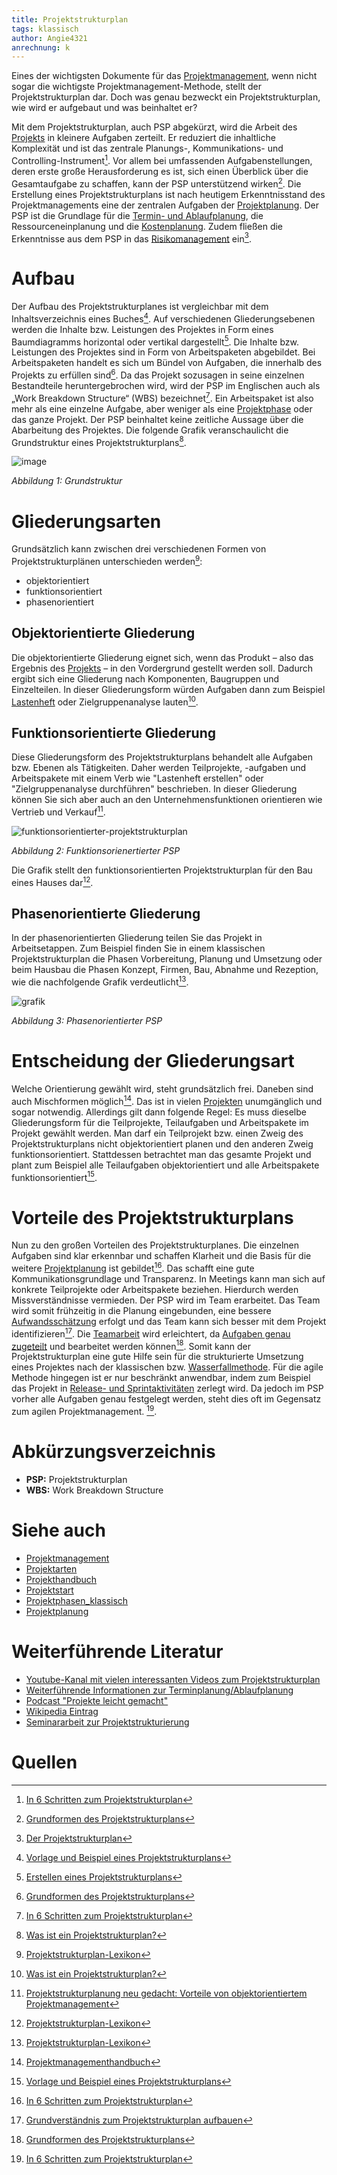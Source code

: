 ```yaml
---
title: Projektstrukturplan
tags: klassisch
author: Angie4321
anrechnung: k 
---
```


Eines der wichtigsten Dokumente für das [Projektmanagement](Projektmanagement.md), wenn nicht sogar die wichtigste Projektmanagement-Methode, stellt der Projektstrukturplan dar. Doch was genau bezweckt ein Projektstrukturplan, wie wird er aufgebaut und was beinhaltet er?

Mit dem Projektstrukturplan, auch PSP abgekürzt, wird die Arbeit des [Projekts](Projekt.md) in kleinere Aufgaben zerteilt. Er reduziert die inhaltliche Komplexität und ist das zentrale Planungs-, Kommunikations- und Controlling-Instrument[^1]. Vor allem bei umfassenden Aufgabenstellungen, deren erste große Herausforderung es ist, sich einen Überblick über die Gesamtaufgabe zu schaffen, kann der PSP unterstützend wirken[^4]. Die Erstellung eines Projektstrukturplans ist nach heutigem Erkenntnisstand des Projektmanagements eine der zentralen Aufgaben der [Projektplanung](Projektplanung.md). Der PSP ist die Grundlage für die [Termin- und Ablaufplanung](Projektplanung.md), die Ressourceneinplanung und die [Kostenplanung](Kostenplanung.md). Zudem fließen die Erkenntnisse aus dem PSP in das [Risikomanagement](Risikomanagement.md) ein[^9]. 

# Aufbau
Der Aufbau des Projektstrukturplanes ist vergleichbar mit dem Inhaltsverzeichnis eines Buches[^7]. Auf verschiedenen Gliederungsebenen werden die Inhalte bzw. Leistungen des Projektes in Form eines Baumdiagramms horizontal oder vertikal dargestellt[^6]. Die Inhalte bzw. Leistungen des Projektes sind in Form von Arbeitspaketen abgebildet. Bei Arbeitspaketen handelt es sich um Bündel von Aufgaben, die innerhalb des Projekts zu erfüllen sind[^4]. Da das Projekt sozusagen in seine einzelnen Bestandteile heruntergebrochen wird, wird der PSP im Englischen auch als „Work Breakdown Structure“ (WBS) bezeichnet[^1]. Ein Arbeitspaket ist also mehr als eine einzelne Aufgabe, aber weniger als eine [Projektphase](Projektphasen_klassisch.md) oder das ganze Projekt. Der PSP beinhaltet keine zeitliche Aussage über die Abarbeitung des Projektes.
Die folgende Grafik veranschaulicht die Grundstruktur eines Projektstrukturplans[^10].

![image](https://user-images.githubusercontent.com/92889512/143291435-e333b103-8895-40be-a998-b7c31fa1c2d4.png)

_Abbildung 1: Grundstruktur_

# Gliederungsarten
Grundsätzlich kann zwischen drei verschiedenen Formen von Projektstrukturplänen unterschieden werden[^3]: 

* objektorientiert 
* funktionsorientiert 
* phasenorientiert

## Objektorientierte Gliederung

Die objektorientierte Gliederung eignet sich, wenn das Produkt – also das Ergebnis des [Projekts](Projekt.md) – in den Vordergrund gestellt werden soll. Dadurch ergibt sich eine Gliederung nach Komponenten, Baugruppen und Einzelteilen. In dieser Gliederungsform würden Aufgaben dann zum Beispiel [Lastenheft](Lastenheft.md) oder Zielgruppenanalyse lauten[^10].

## Funktionsorientierte Gliederung
Diese Gliederungsform des Projektstrukturplans behandelt alle Aufgaben bzw. Ebenen als Tätigkeiten. Daher werden Teilprojekte, -aufgaben und Arbeitspakete mit einem Verb wie "Lastenheft erstellen" oder "Zielgruppenanalyse durchführen" beschrieben. In dieser Gliederung können Sie sich aber auch an den Unternehmensfunktionen orientieren wie Vertrieb und Verkauf[^2].

![funktionsorientierter-projektstrukturplan](https://user-images.githubusercontent.com/92889512/143291782-a9846f29-fcc3-4292-b952-f5cce0bfc891.png)


_Abbildung 2: Funktionsorienertierter PSP_

Die Grafik stellt den funktionsorientierten Projektstrukturplan für den Bau eines Hauses dar[^3].

## Phasenorientierte Gliederung
In der phasenorientierten Gliederung teilen Sie das Projekt in Arbeitsetappen. Zum Beispiel finden Sie in einem klassischen Projektstrukturplan die Phasen Vorbereitung, Planung und Umsetzung oder beim Hausbau die Phasen Konzept, Firmen, Bau, Abnahme und Rezeption, wie die nachfolgende Grafik verdeutlicht[^3].

![grafik](https://user-images.githubusercontent.com/92889512/147134392-462a6ff6-5cac-4612-b361-5e572950b55a.png)

_Abbildung 3: Phasenorientierter PSP_

# Entscheidung der Gliederungsart
Welche Orientierung gewählt wird, steht grundsätzlich frei. Daneben sind auch Mischformen möglich[^8]. Das ist in vielen [Projekten](Projekt.md) unumgänglich und sogar notwendig. Allerdings gilt dann folgende Regel: Es muss dieselbe Gliederungsform für die Teilprojekte, Teilaufgaben und Arbeitspakete im Projekt gewählt werden. Man darf ein Teilprojekt bzw. einen Zweig des Projektstrukturplans nicht objektorientiert planen und den anderen Zweig funktionsorientiert. Stattdessen betrachtet man das gesamte Projekt und plant zum Beispiel alle Teilaufgaben objektorientiert und alle Arbeitspakete funktionsorientiert[^7].

# Vorteile des Projektstrukturplans

Nun zu den großen Vorteilen des Projektstrukturplanes. Die einzelnen Aufgaben sind klar erkennbar und schaffen Klarheit und die Basis für die weitere [Projektplanung](Projektplanung.md) ist gebildet[^1]. Das schafft eine gute Kommunikationsgrundlage und Transparenz. In Meetings kann man sich auf konkrete Teilprojekte oder Arbeitspakete beziehen. Hierdurch werden Missverständnisse vermieden. Der PSP wird im Team erarbeitet. Das Team wird somit frühzeitig in die Planung eingebunden, eine bessere [Aufwandsschätzung](Aufwands_Kosten_Kontrolle.md) erfolgt und das Team kann sich besser mit dem Projekt identifizieren[^5]. Die [Teamarbeit](Teammanagement.md) wird erleichtert, da [Aufgaben genau zugeteilt](Aufgabenteilung.md) und bearbeitet werden können[^4]. Somit kann der Projektstrukturplan eine gute Hilfe sein für die strukturierte Umsetzung eines Projektes nach der klassischen bzw. [Wasserfallmethode](Wasserfall_Modell.md). Für die agile Methode hingegen ist er nur beschränkt anwendbar, indem zum Beispiel das Projekt in [Release- und Sprintaktivitäten](Sprint.md) zerlegt wird. Da jedoch im PSP vorher alle Aufgaben genau festgelegt werden, steht dies oft im Gegensatz zum agilen Projektmanagement. 
[^1].

# Abkürzungsverzeichnis
- __PSP:__ Projektstrukturplan
- __WBS:__ Work Breakdown Structure

# Siehe auch

* [Projektmanagement](Projektmanagement.md) 
* [Projektarten](Projektarten.md)
* [Projekthandbuch](Projekthandbuch.md)
* [Projektstart](Projektstart.md)
* [Projektphasen_klassisch](Projektphasen_klassisch.md)
* [Projektplanung](Projektplanung.md) 

# Weiterführende Literatur

* [Youtube-Kanal mit vielen interessanten Videos zum Projektstrukturplan](https://www.youtube.com/c/PMBackstage/videosWeiterfuehrende)
* [Weiterführende Informationen zur Terminplanung/Ablaufplanung](https://mediencommunity.de/system/files/wbts/projektmanagement/le03/12_einen_projektstukturplan_erstellen.html)
* [Podcast "Projekte leicht gemacht"](https://projekteleichtgemacht.podigee.io/9-der-projektstrukturplan-teil-1-nutzen-und-aufbau/embed?context=external">)
* [Wikipedia Eintrag](https://de.wikipedia.org/wiki/Projektstrukturplan)
* [Seminararbeit zur Projektstrukturierung](https://www.openpm.info/display/openPM/Seminararbeit+Projektstrukturierung)

# Quellen

[^1]: [In 6 Schritten zum Projektstrukturplan](https://dieprojektmanager.com/projektstrukturplan/)  
[^2]: [Projektstrukturplanung neu gedacht: Vorteile von objektorientiertem Projektmanagement](https://coman-software.com/projektstrukturplanung-neu-gedacht-vorteile-von-objektorientiertem-projektmanagement/?gclid=EAIaIQobChMIqbGvisiJ9AIVkuR3Ch2Y5wX2EAMYAyAAEgLeT_D_BwE)
[^3]: [Projektstrukturplan-Lexikon](https://www.workbreakdownstructure.com/de/)
[^4]: [Grundformen des Projektstrukturplans](https://www.microtool.de/wissen-online/was-ist-ein-projektstrukturplan/) 
[^5]: [Grundverständnis zum Projektstrukturplan aufbauen](https://projekte-leicht-gemacht.de/blog/projektmanagement/klassisch/projektplanung/projektstrukturplan/#podcast-player)
[^6]: [Erstellen eines Projektstrukturplans](https://mediencommunity.de/system/files/wbts/projektmanagement/le03/12_einen_projektstukturplan_erstellen.html)
[^7]: [Vorlage und Beispiel eines Projektstrukturplans](https://www.fritz.tips/projektstrukturplan-mit-vorlage-und-beispiel-5-13/)
[^8]: [Projektmanagementhandbuch](https://www.projektmanagementhandbuch.de/handbuch/projektplanung/projektstrukturplan/)
[^9]: [Der Projektstrukturplan](https://www.inloox.de/projektmanagement-glossar/projektstrukturplan/)
[^10]: [Was ist ein Projektstrukturplan?](https://erfolgreich-projekte-leiten.de/projektstrukturplan/)

